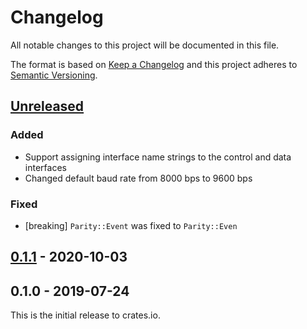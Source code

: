 # Changelog

All notable changes to this project will be documented in this file.

The format is based on [Keep a Changelog](http://keepachangelog.com/en/1.0.0/)
and this project adheres to [Semantic Versioning](http://semver.org/spec/v2.0.0.html).

## [Unreleased]

### Added
- Support assigning interface name strings to the control and data interfaces
- Changed default baud rate from 8000 bps to 9600 bps

### Fixed
- [breaking] `Parity::Event` was fixed to `Parity::Even`

## [0.1.1] - 2020-10-03

## 0.1.0 - 2019-07-24

This is the initial release to crates.io.

[Unreleased]: https://github.com/rust-embedded-community/usbd-serial/compare/v0.1.1...HEAD
[0.1.1]: https://github.com/rust-embedded-community/usbd-serial/compare/v0.1.0...v0.1.1
